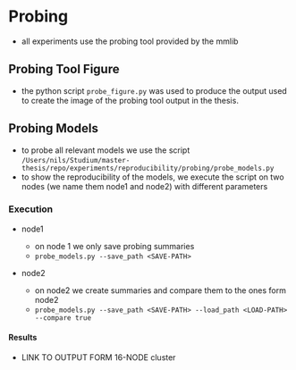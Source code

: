 # Probing

- all experiments use the probing tool provided by the mmlib

## Probing Tool Figure
- the python script `probe_figure.py` was used to produce the output used to create the image of the probing tool 
  output in the thesis.
  
## Probing Models

- to probe all relevant models we use the script 
  `/Users/nils/Studium/master-thesis/repo/experiments/reproducibility/probing/probe_models.py`
- to show the reproducibility of the models, we execute the script on two nodes (we name them node1 and node2) with 
  different parameters

### Execution

- node1
    - on node 1 we only save probing summaries
    - `probe_models.py --save_path <SAVE-PATH>`

- node2
    - on node2 we create summaries and compare them to the ones form node2
    - `probe_models.py --save_path <SAVE-PATH> --load_path <LOAD-PATH> --compare true`
    

#### Results
- LINK TO OUTPUT FORM 16-NODE cluster